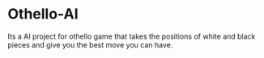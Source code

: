 # Othello-AI
Its a AI project for othello game that takes the positions of white and black pieces and give you the best move you can have.
